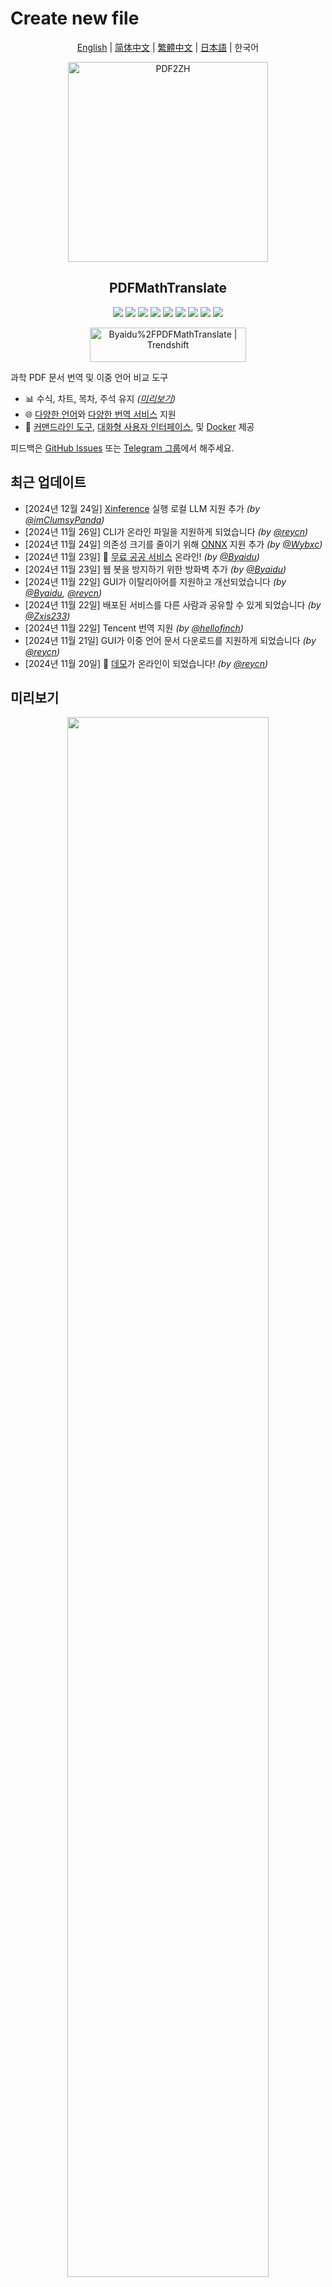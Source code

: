 # Create new file

<div align="center">

[English](../README.md) | [简体中文](README_zh-CN.md) | [繁體中文](README_zh-TW.md) | [日本語](README_ja-JP.md) | 한국어

<img src="./images/banner.png" width="320px"  alt="PDF2ZH"/>

<h2 id="title">PDFMathTranslate</h2>

<p>
  <!-- PyPI -->
  <a href="https://pypi.org/project/pdf2zh/">
    <img src="https://img.shields.io/pypi/v/pdf2zh"/></a>
  <a href="https://pepy.tech/projects/pdf2zh">
    <img src="https://static.pepy.tech/badge/pdf2zh"></a>
  <a href="https://hub.docker.com/repository/docker/byaidu/pdf2zh">
    <img src="https://img.shields.io/docker/pulls/byaidu/pdf2zh"></a>
  <!-- License -->
  <a href="./LICENSE">
    <img src="https://img.shields.io/github/license/Byaidu/PDFMathTranslate"/></a>
  <a href="https://huggingface.co/spaces/reycn/PDFMathTranslate-Docker">
    <img src="https://img.shields.io/badge/%F0%9F%A4%97-Online%20Demo-FF9E0D"/></a>
  <a href="https://www.modelscope.cn/studios/AI-ModelScope/PDFMathTranslate">
    <img src="https://img.shields.io/badge/ModelScope-Demo-blue"></a>
  <a href="https://github.com/Byaidu/PDFMathTranslate/pulls">
    <img src="https://img.shields.io/badge/contributions-welcome-green"/></a>
  <a href="https://gitcode.com/Byaidu/PDFMathTranslate/overview">
    <img src="https://gitcode.com/Byaidu/PDFMathTranslate/star/badge.svg"></a>
  <a href="https://t.me/+Z9_SgnxmsmA5NzBl">
    <img src="https://img.shields.io/badge/Telegram-2CA5E0?style=flat-squeare&logo=telegram&logoColor=white"/></a>
</p>

<a href="https://trendshift.io/repositories/12424" target="_blank"><img src="https://trendshift.io/api/badge/repositories/12424" alt="Byaidu%2FPDFMathTranslate | Trendshift" style="width: 250px; height: 55px;" width="250" height="55"/></a>

</div>

과학 PDF 문서 번역 및 이중 언어 비교 도구

- 📊 수식, 차트, 목차, 주석 유지 _([미리보기](#preview))_
- 🌐 [다양한 언어](#language)와 [다양한 번역 서비스](#services) 지원
- 🤖 [커맨드라인 도구](#usage), [대화형 사용자 인터페이스](#gui), 및 [Docker](#docker) 제공

피드백은 [GitHub Issues](https://github.com/Byaidu/PDFMathTranslate/issues) 또는 [Telegram 그룹](https://t.me/+Z9_SgnxmsmA5NzBl)에서 해주세요.

<h2 id="updates">최근 업데이트</h2>

- [2024년 12월 24일] [Xinference](https://github.com/xorbitsai/inference) 실행 로컬 LLM 지원 추가 _(by [@imClumsyPanda](https://github.com/imClumsyPanda))_
- [2024년 11월 26일] CLI가 온라인 파일을 지원하게 되었습니다 _(by [@reycn](https://github.com/reycn))_
- [2024년 11월 24일] 의존성 크기를 줄이기 위해 [ONNX](https://github.com/onnx/onnx) 지원 추가 _(by [@Wybxc](https://github.com/Wybxc))_
- [2024년 11월 23일] 🌟 [무료 공공 서비스](#demo) 온라인! _(by [@Byaidu](https://github.com/Byaidu))_
- [2024년 11월 23일] 웹 봇을 방지하기 위한 방화벽 추가 _(by [@Byaidu](https://github.com/Byaidu))_
- [2024년 11월 22일] GUI가 이탈리아어를 지원하고 개선되었습니다 _(by [@Byaidu](https://github.com/Byaidu), [@reycn](https://github.com/reycn))_
- [2024년 11월 22일] 배포된 서비스를 다른 사람과 공유할 수 있게 되었습니다 _(by [@Zxis233](https://github.com/Zxis233))_
- [2024년 11월 22일] Tencent 번역 지원 _(by [@hellofinch](https://github.com/hellofinch))_
- [2024년 11월 21일] GUI가 이중 언어 문서 다운로드를 지원하게 되었습니다 _(by [@reycn](https://github.com/reycn))_
- [2024년 11월 20일] 🌟 [데모](#demo)가 온라인이 되었습니다! _(by [@reycn](https://github.com/reycn))_

<h2 id="preview">미리보기</h2>

<div align="center">
<img src="./images/preview.gif" width="80%"/>
</div>

<h2 id="demo">공공 서비스 🌟</h2>

### 무료 서비스 (<https://pdf2zh.com/>)

설치 없이 [무료 공공 서비스](https://pdf2zh.com/)를 온라인으로 사용해 볼 수 있습니다.

### 데모

설치 없이 [HuggingFace의 데모](https://huggingface.co/spaces/reycn/PDFMathTranslate-Docker)와 [ModelScope의 데모](https://www.modelscope.cn/studios/AI-ModelScope/PDFMathTranslate)를 사용해 볼 수 있습니다.
데모의 컴퓨팅 리소스가 제한되어 있으므로 남용하지 말아주세요.

<h2 id="install">설치 및 사용법</h2>

이 프로젝트를 사용하는 4가지 방법을 제공합니다: [커맨드라인 도구](#cmd), [포터블](#portable), [GUI](#gui), 및 [Docker](#docker).

pdf2zh 실행에는 추가 모델(`wybxc/DocLayout-YOLO-DocStructBench-onnx`)이 필요합니다. 이 모델은 ModelScope에서도 찾을 수 있습니다. 시작할 때 이 모델 다운로드에 문제가 있다면 다음 환경 변수를 사용하세요:

```shell
set HF_ENDPOINT=https://hf-mirror.com
```

PowerShell 사용자의 경우:

```shell
$env:HF_ENDPOINT = https://hf-mirror.com
```

<h3 id="cmd">방법 1. 커맨드라인 도구</h3>

1. Python이 설치되어 있어야 합니다 (버전 3.10 <= 버전 <= 3.12)
2. 패키지를 설치합니다:

   ```bash
   pip install pdf2zh
   ```

3. 번역을 실행하고 [현재 작업 디렉토리](https://chatgpt.com/share/6745ed36-9acc-800e-8a90-59204bd13444)에 파일을 생성합니다:

   ```bash
   pdf2zh document.pdf
   ```

<h3 id="portable">방법 2. 포터블</h3>

Python 환경을 미리 설치할 필요가 없습니다.

[setup.bat](https://raw.githubusercontent.com/Byaidu/PDFMathTranslate/refs/heads/main/script/setup.bat)을 다운로드하고 더블클릭하여 실행합니다.

<h3 id="gui">방법 3. GUI</h3>

1. Python이 설치되어 있어야 합니다 (버전 3.10 <= 버전 <= 3.12)
2. 패키지를 설치합니다:

   ```bash
   pip install pdf2zh
   ```

3. 브라우저에서 사용을 시작합니다:

   ```bash
   pdf2zh -i
   ```

4. 브라우저가 자동으로 시작되지 않으면 다음 URL을 엽니다:

   ```bash
   http://localhost:7860/
   ```

   <img src="./images/gui.gif" width="500"/>

자세한 내용은 [GUI 문서](./README_GUI.md)를 참조하세요.

<h3 id="docker">방법 4. Docker</h3>

1. 풀하고 실행합니다:

   ```bash
   git clone https://github.com/Byaidu/PDFMathTranslate
   cd PDFMathTranslate
   docker compose up -d
   ```

2. 브라우저에서 엽니다:

   ```
   http://localhost:7860/
   ```

클라우드 서비스에서 Docker 배포용:

<div>
<a href="https://www.heroku.com/deploy?template=https://github.com/Byaidu/PDFMathTranslate">
  <img src="https://www.herokucdn.com/deploy/button.svg" alt="Deploy" height="26"></a>
<a href="https://render.com/deploy">
  <img src="https://render.com/images/deploy-to-render-button.svg" alt="Deploy to Koyeb" height="26"></a>
<a href="https://zeabur.com/templates/5FQIGX?referralCode=reycn">
  <img src="https://zeabur.com/button.svg" alt="Deploy on Zeabur" height="26"></a>
<a href="https://app.koyeb.com/deploy?type=git&builder=buildpack&repository=github.com/Byaidu/PDFMathTranslate&branch=main&name=pdf-math-translate">
  <img src="https://www.koyeb.com/static/images/deploy/button.svg" alt="Deploy to Koyeb" height="26"></a>
</div>

<h2 id="usage">고급 옵션</h2>

커맨드라인에서 번역 명령을 실행하여 현재 작업 디렉토리에 번역된 문서 `example-mono.pdf`와 이중 언어 문서 `example-dual.pdf`를 생성합니다. 기본적으로 Google 번역 서비스를 사용합니다. 더 많은 지원 번역 서비스는 [여기](https://github.com/Byaidu/PDFMathTranslate/blob/main/docs/ADVANCED.md#services)에서 찾을 수 있습니다.

<img src="./images/cmd.explained.png" width="580px"  alt="cmd"/>

다음 표에 참고용으로 모든 고급 옵션을 나열했습니다:

| 옵션           | 기능                                                                                                             | 예시                                           |
| -------------- | ---------------------------------------------------------------------------------------------------------------- | ---------------------------------------------- |
| files          | 로컬 파일                                                                                                        | `pdf2zh ~/local.pdf`                           |
| links          | 온라인 파일                                                                                                      | `pdf2zh http://arxiv.org/paper.pdf`            |
| `-i`           | [GUI 진입](#gui)                                                                                                 | `pdf2zh -i`                                    |
| `-p`           | [부분 문서 번역](#partial)                                                                                       | `pdf2zh example.pdf -p 1`                      |
| `-li`          | [소스 언어](#languages)                                                                                          | `pdf2zh example.pdf -li en`                    |
| `-lo`          | [대상 언어](#languages)                                                                                          | `pdf2zh example.pdf -lo zh`                    |
| `-s`           | [번역 서비스](#services)                                                                                         | `pdf2zh example.pdf -s deepl`                  |
| `-t`           | [멀티스레드](#threads)                                                                                           | `pdf2zh example.pdf -t 1`                      |
| `-o`           | 출력 디렉토리                                                                                                    | `pdf2zh example.pdf -o output`                 |
| `-f`, `-c`     | [예외](#exceptions)                                                                                              | `pdf2zh example.pdf -f "(MS.*)"`               |
| `--share`      | [gradio 공개 링크 얻기]                                                                                          | `pdf2zh -i --share`                            |
| `--authorized` | [[웹 인증 및 사용자 정의 인증 페이지 추가](https://github.com/Byaidu/PDFMathTranslate/blob/main/docs/ADVANCED.)] | `pdf2zh -i --authorized users.txt [auth.html]` |
| `--prompt`     | [사용자 정의 대형 모델 프롬프트 사용]                                                                            | `pdf2zh --prompt [prompt.txt]`                 |
| `--onnx`       | [사용자 정의 DocLayout-YOLO ONNX 모델 사용]                                                                      | `pdf2zh --onnx [onnx/model/path]`              |
| `--serverport` | [사용자 정의 WebUI 포트 사용]                                                                                    | `pdf2zh --serverport 7860`                     |
| `--dir`        | [배치 번역]                                                                                                      | `pdf2zh --dir /path/to/translate/`             |
| `--config`     | [구성 파일](https://github.com/Byaidu/PDFMathTranslate/blob/main/docs/ADVANCED.md#cofig)                         | `pdf2zh --config /path/to/config/config.json`  |

<h3 id="partial">전체 또는 부분 문서 번역</h3>

- **전체 번역**

```bash
pdf2zh example.pdf
```

- **부분 번역**

```bash
pdf2zh example.pdf -p 1-3,5
```

<h3 id="language">소스 언어와 대상 언어 지정</h3>

[Google Languages Codes](https://developers.google.com/admin-sdk/directory/v1/languages), [DeepL Languages Codes](https://developers.deepl.com/docs/resources/supported-languages) 참조

```bash
pdf2zh example.pdf -li en -lo ko
```

<h3 id="services">다른 서비스로 번역</h3>

다음 표는 각 번역 서비스에 필요한 [환경 변수](https://chatgpt.com/share/6734a83d-9d48-800e-8a46-f57ca6e8bcb4)를 보여줍니다. 각 서비스를 사용하기 전에 이러한 변수를 설정하세요.

| **번역기**          | **서비스**     | **환경 변수**                                                         | **기본값**                                               | **참고**                                                                                                                                                                                                   |
| ------------------- | -------------- | --------------------------------------------------------------------- | -------------------------------------------------------- | ---------------------------------------------------------------------------------------------------------------------------------------------------------------------------------------------------------- |
| **Google (기본)**   | `google`       | 없음                                                                  | N/A                                                      | 없음                                                                                                                                                                                                       |
| **Bing**            | `bing`         | 없음                                                                  | N/A                                                      | 없음                                                                                                                                                                                                       |
| **DeepL**           | `deepl`        | `DEEPL_AUTH_KEY`                                                      | `[Your Key]`                                             | [DeepL](https://support.deepl.com/hc/en-us/articles/360020695820-API-Key-for-DeepL-s-API) 참조                                                                                                             |
| **DeepLX**          | `deeplx`       | `DEEPLX_ENDPOINT`                                                     | `https://api.deepl.com/translate`                        | [DeepLX](https://github.com/OwO-Network/DeepLX) 참조                                                                                                                                                       |
| **Ollama**          | `ollama`       | `OLLAMA_HOST`, `OLLAMA_MODEL`                                         | `http://127.0.0.1:11434`, `gemma2`                       | [Ollama](https://github.com/ollama/ollama) 참조                                                                                                                                                            |
| **OpenAI**          | `openai`       | `OPENAI_BASE_URL`, `OPENAI_API_KEY`, `OPENAI_MODEL`                   | `https://api.openai.com/v1`, `[Your Key]`, `gpt-4o-mini` | [OpenAI](https://platform.openai.com/docs/overview) 참조                                                                                                                                                   |
| **AzureOpenAI**     | `azure-openai` | `AZURE_OPENAI_BASE_URL`, `AZURE_OPENAI_API_KEY`, `AZURE_OPENAI_MODEL` | `[Your Endpoint]`, `[Your Key]`, `gpt-4o-mini`           | [Azure OpenAI](https://learn.microsoft.com/zh-cn/azure/ai-services/openai/chatgpt-quickstart?tabs=command-line%2Cjavascript-keyless%2Ctypescript-keyless%2Cpython&pivots=programming-language-python) 참조 |
| **Zhipu**           | `zhipu`        | `ZHIPU_API_KEY`, `ZHIPU_MODEL`                                        | `[Your Key]`, `glm-4-flash`                              | [Zhipu](https://open.bigmodel.cn/dev/api/thirdparty-frame/openai-sdk) 참조                                                                                                                                 |
| **ModelScope**      | `modelscope`   | `MODELSCOPE_API_KEY`, `MODELSCOPE_MODEL`                              | `[Your Key]`, `Qwen/Qwen2.5-Coder-32B-Instruct`          | [ModelScope](https://www.modelscope.cn/docs/model-service/API-Inference/intro) 참조                                                                                                                        |
| **Silicon**         | `silicon`      | `SILICON_API_KEY`, `SILICON_MODEL`                                    | `[Your Key]`, `Qwen/Qwen2.5-7B-Instruct`                 | [SiliconCloud](https://docs.siliconflow.cn/quickstart) 참조                                                                                                                                                |
| **Gemini**          | `gemini`       | `GEMINI_API_KEY`, `GEMINI_MODEL`                                      | `[Your Key]`, `gemini-1.5-flash`                         | [Gemini](https://ai.google.dev/gemini-api/docs/openai) 참조                                                                                                                                                |
| **Azure**           | `azure`        | `AZURE_ENDPOINT`, `AZURE_API_KEY`                                     | `https://api.translator.azure.cn`, `[Your Key]`          | [Azure](https://docs.azure.cn/en-us/ai-services/translator/text-translation-overview) 참조                                                                                                                 |
| **Tencent**         | `tencent`      | `TENCENTCLOUD_SECRET_ID`, `TENCENTCLOUD_SECRET_KEY`                   | `[Your ID]`, `[Your Key]`                                | [Tencent](https://www.tencentcloud.com/products/tmt?from_qcintl=122110104) 참조                                                                                                                            |
| **Dify**            | `dify`         | `DIFY_API_URL`, `DIFY_API_KEY`                                        | `[Your DIFY URL]`, `[Your Key]`                          | [Dify](https://github.com/langgenius/dify) 참조, Dify의 워크플로우 입력에서 lang_out, lang_in, text 세 변수를 정의해야 합니다.                                                                             |
| **AnythingLLM**     | `anythingllm`  | `AnythingLLM_URL`, `AnythingLLM_APIKEY`                               | `[Your AnythingLLM URL]`, `[Your Key]`                   | [anything-llm](https://github.com/Mintplex-Labs/anything-llm) 참조                                                                                                                                         |
| **Argos Translate** | `argos`        |                                                                       |                                                          | [argos-translate](https://github.com/argosopentech/argos-translate) 참조                                                                                                                                   |
| **Grok**            | `grok`         | `GORK_API_KEY`, `GORK_MODEL`                                          | `[Your GORK_API_KEY]`, `grok-2-1212`                     | [Grok](https://docs.x.ai/docs/overview) 참조                                                                                                                                                               |
| **DeepSeek**        | `deepseek`     | `DEEPSEEK_API_KEY`, `DEEPSEEK_MODEL`                                  | `[Your DEEPSEEK_API_KEY]`, `deepseek-chat`               | [DeepSeek](https://www.deepseek.com/) 참조                                                                                                                                                                 |
| **OpenAI-Liked**    | `openailiked` | `OPENAILIKED_BASE_URL`, `OPENAILIKED_API_KEY`, `OPENAILIKED_MODEL`       | `url`, `[Your Key]`, `model name`                        | 없음                                                                                                                                                                                                       |

위 표에 없는 OpenAI API와 호환되는 대형 언어 모델의 경우, 표의 OpenAI와 동일한 방식으로 환경 변수를 설정할 수 있습니다.

`-s service` 또는 `-s service:model`을 사용하여 번역 서비스를 지정합니다:

```bash
pdf2zh example.pdf -s openai:gpt-4o-mini
```

또는 환경 변수로 모델을 지정합니다:

```bash
set OPENAI_MODEL=gpt-4o-mini
pdf2zh example.pdf -s openai
```

PowerShell 사용자의 경우:

```shell
$env:OPENAI_MODEL = gpt-4o-mini
pdf2zh example.pdf -s openai
```

<h3 id="exceptions">예외 지정</h3>

정규식을 사용하여 보존해야 할 수식 폰트와 문자를 지정합니다:

```bash
pdf2zh example.pdf -f "(CM[^RT].*|MS.*|.*Ital)" -c "(\(|\||\)|\+|=|\d|[\u0080-\ufaff])"
```

기본적으로 `Latex`, `Mono`, `Code`, `Italic`, `Symbol` 및 `Math` 폰트를 보존합니다:

```bash
pdf2zh example.pdf -f "(CM[^R]|MS.M|XY|MT|BL|RM|EU|LA|RS|LINE|LCIRCLE|TeX-|rsfs|txsy|wasy|stmary|.*Mono|.*Code|.*Ital|.*Sym|.*Math)"
```

<h3 id="threads">스레드 수 지정</h3>

`-t`를 사용하여 번역에 사용할 스레드 수를 지정합니다:

```bash
pdf2zh example.pdf -t 1
```

<h3 id="prompt">사용자 정의 프롬프트</h3>

`--prompt`를 사용하여 LLM에서 사용할 프롬프트를 지정합니다:

```bash
pdf2zh example.pdf -pr prompt.txt
```

`prompt.txt` 예시:

```txt
[
    {
        "role": "system",
        "content": "You are a professional,authentic machine translation engine.",
    },
    {
        "role": "user",
        "content": "Translate the following markdown source text to ${lang_out}. Keep the formula notation {{v*}} unchanged. Output translation directly without any additional text.\nSource Text: ${text}\nTranslated Text:",
    },
]
```

사용자 정의 프롬프트 파일에서는 다음 세 가지 변수를 사용할 수 있습니다:

| **변수**   | **내용**      |
| ---------- | ------------- |
| `lang_in`  | 소스 언어     |
| `lang_out` | 대상 언어     |
| `text`     | 번역할 텍스트 |

<h2 id="todo">API</h2>

### Python

```python
from pdf2zh import translate, translate_stream

params = {"lang_in": "en", "lang_out": "ko", "service": "google", "thread": 4}
file_mono, file_dual = translate(files=["example.pdf"], **params)[0]
with open("example.pdf", "rb") as f:
    stream_mono, stream_dual = translate_stream(stream=f.read(), **params)
```

### HTTP

```bash
pip install pdf2zh[backend]
pdf2zh --flask
pdf2zh --celery worker
```

```bash
curl http://localhost:11008/v1/translate -F "file=@example.pdf" -F "data={\"lang_in\":\"en\",\"lang_out\":\"ko\",\"service\":\"google\",\"thread\":4}"
{"id":"d9894125-2f4e-45ea-9d93-1a9068d2045a"}

curl http://localhost:11008/v1/translate/d9894125-2f4e-45ea-9d93-1a9068d2045a
{"info":{"n":13,"total":506},"state":"PROGRESS"}

curl http://localhost:11008/v1/translate/d9894125-2f4e-45ea-9d93-1a9068d2045a
{"state":"SUCCESS"}

curl http://localhost:11008/v1/translate/d9894125-2f4e-45ea-9d93-1a9068d2045a/mono --output example-mono.pdf

curl http://localhost:11008/v1/translate/d9894125-2f4e-45ea-9d93-1a9068d2045a/dual --output example-dual.pdf

curl http://localhost:11008/v1/translate/d9894125-2f4e-45ea-9d93-1a9068d2045a -X DELETE
```

<h2 id="acknowledgement">감사의 말</h2>

- 문서 병합: [PyMuPDF](https://github.com/pymupdf/PyMuPDF)
- 문서 파싱: [Pdfminer.six](https://github.com/pdfminer/pdfminer.six)
- 문서 추출: [MinerU](https://github.com/opendatalab/MinerU)
- 문서 미리보기: [Gradio PDF](https://github.com/freddyaboulton/gradio-pdf)
- 멀티스레드 번역: [MathTranslate](https://github.com/SUSYUSTC/MathTranslate)
- 레이아웃 파싱: [DocLayout-YOLO](https://github.com/opendatalab/DocLayout-YOLO)
- 문서 표준: [PDF Explained](https://zxyle.github.io/PDF-Explained/), [PDF Cheat Sheets](https://pdfa.org/resource/pdf-cheat-sheets/)
- 다국어 폰트: [Go Noto Universal](https://github.com/satbyy/go-noto-universal)

<h2 id="contrib">기여자</h2>

<a href="https://github.com/Byaidu/PDFMathTranslate/graphs/contributors">
  <img src="https://opencollective.com/PDFMathTranslate/contributors.svg?width=890&button=false" />
</a>

![Alt](https://repobeats.axiom.co/api/embed/dfa7583da5332a11468d686fbd29b92320a6a869.svg "Repobeats analytics image")

<h2 id="star_hist">스타 히스토리</h2>

<a href="https://star-history.com/#Byaidu/PDFMathTranslate&Date">
 <picture>
   <source media="(prefers-color-scheme: dark)" srcset="https://api.star-history.com/svg?repos=Byaidu/PDFMathTranslate&type=Date&theme=dark" />
   <source media="(prefers-color-scheme: light)" srcset="https://api.star-history.com/svg?repos=Byaidu/PDFMathTranslate&type=Date" />
   <img alt="Star History Chart" src="https://api.star-history.com/svg?repos=Byaidu/PDFMathTranslate&type=Date"/>
 </picture>
</a>
